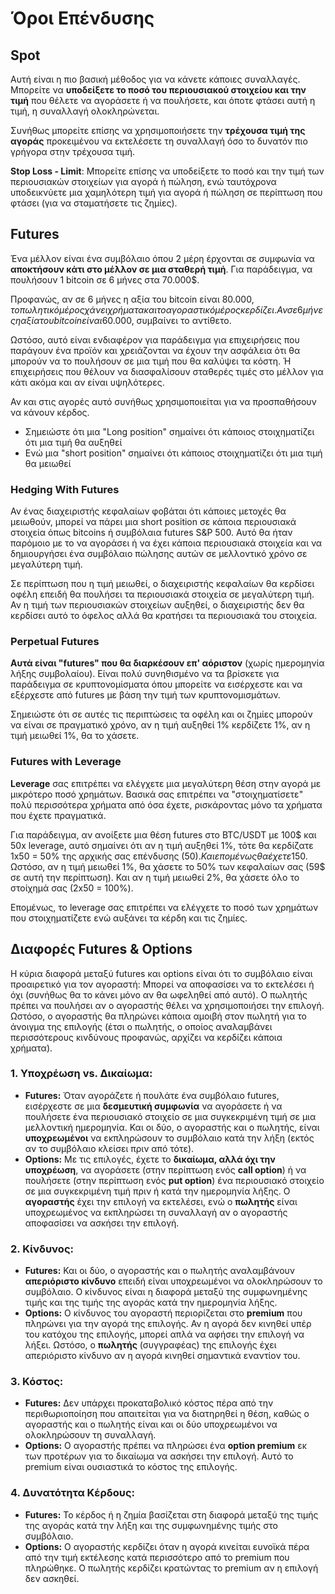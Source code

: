 # Όροι Επένδυσης

## Spot

Αυτή είναι η πιο βασική μέθοδος για να κάνετε κάποιες συναλλαγές. Μπορείτε να **υποδείξετε το ποσό του περιουσιακού στοιχείου και την τιμή** που θέλετε να αγοράσετε ή να πουλήσετε, και όποτε φτάσει αυτή η τιμή, η συναλλαγή ολοκληρώνεται.

Συνήθως μπορείτε επίσης να χρησιμοποιήσετε την **τρέχουσα τιμή της αγοράς** προκειμένου να εκτελέσετε τη συναλλαγή όσο το δυνατόν πιο γρήγορα στην τρέχουσα τιμή.

**Stop Loss - Limit**: Μπορείτε επίσης να υποδείξετε το ποσό και την τιμή των περιουσιακών στοιχείων για αγορά ή πώληση, ενώ ταυτόχρονα υποδεικνύετε μια χαμηλότερη τιμή για αγορά ή πώληση σε περίπτωση που φτάσει (για να σταματήσετε τις ζημίες).

## Futures

Ένα μέλλον είναι ένα συμβόλαιο όπου 2 μέρη έρχονται σε συμφωνία να **αποκτήσουν κάτι στο μέλλον σε μια σταθερή τιμή**. Για παράδειγμα, να πουλήσουν 1 bitcoin σε 6 μήνες στα 70.000$.

Προφανώς, αν σε 6 μήνες η αξία του bitcoin είναι 80.000$, το πωλητικό μέρος χάνει χρήματα και το αγοραστικό μέρος κερδίζει. Αν σε 6 μήνες η αξία του bitcoin είναι 60.000$, συμβαίνει το αντίθετο.

Ωστόσο, αυτό είναι ενδιαφέρον για παράδειγμα για επιχειρήσεις που παράγουν ένα προϊόν και χρειάζονται να έχουν την ασφάλεια ότι θα μπορούν να το πουλήσουν σε μια τιμή που θα καλύψει τα κόστη. Ή επιχειρήσεις που θέλουν να διασφαλίσουν σταθερές τιμές στο μέλλον για κάτι ακόμα και αν είναι υψηλότερες.

Αν και στις αγορές αυτό συνήθως χρησιμοποιείται για να προσπαθήσουν να κάνουν κέρδος.

* Σημειώστε ότι μια "Long position" σημαίνει ότι κάποιος στοιχηματίζει ότι μια τιμή θα αυξηθεί
* Ενώ μια "short position" σημαίνει ότι κάποιος στοιχηματίζει ότι μια τιμή θα μειωθεί

### Hedging With Futures <a href="#mntl-sc-block_7-0" id="mntl-sc-block_7-0"></a>

Αν ένας διαχειριστής κεφαλαίων φοβάται ότι κάποιες μετοχές θα μειωθούν, μπορεί να πάρει μια short position σε κάποια περιουσιακά στοιχεία όπως bitcoins ή συμβόλαια futures S\&P 500. Αυτό θα ήταν παρόμοιο με το να αγοράσει ή να έχει κάποια περιουσιακά στοιχεία και να δημιουργήσει ένα συμβόλαιο πώλησης αυτών σε μελλοντικό χρόνο σε μεγαλύτερη τιμή.&#x20;

Σε περίπτωση που η τιμή μειωθεί, ο διαχειριστής κεφαλαίων θα κερδίσει οφέλη επειδή θα πουλήσει τα περιουσιακά στοιχεία σε μεγαλύτερη τιμή. Αν η τιμή των περιουσιακών στοιχείων αυξηθεί, ο διαχειριστής δεν θα κερδίσει αυτό το όφελος αλλά θα κρατήσει τα περιουσιακά του στοιχεία.

### Perpetual Futures

**Αυτά είναι "futures" που θα διαρκέσουν επ' αόριστον** (χωρίς ημερομηνία λήξης συμβολαίου). Είναι πολύ συνηθισμένο να τα βρίσκετε για παράδειγμα σε κρυπτονομίσματα όπου μπορείτε να εισέρχεστε και να εξέρχεστε από futures με βάση την τιμή των κρυπτονομισμάτων.

Σημειώστε ότι σε αυτές τις περιπτώσεις τα οφέλη και οι ζημίες μπορούν να είναι σε πραγματικό χρόνο, αν η τιμή αυξηθεί 1% κερδίζετε 1%, αν η τιμή μειωθεί 1%, θα το χάσετε.

### Futures with Leverage

**Leverage** σας επιτρέπει να ελέγχετε μια μεγαλύτερη θέση στην αγορά με μικρότερο ποσό χρημάτων. Βασικά σας επιτρέπει να "στοιχηματίσετε" πολύ περισσότερα χρήματα από όσα έχετε, ρισκάροντας μόνο τα χρήματα που έχετε πραγματικά.

Για παράδειγμα, αν ανοίξετε μια θέση futures στο BTC/USDT με 100$ και 50x leverage, αυτό σημαίνει ότι αν η τιμή αυξηθεί 1%, τότε θα κερδίζατε 1x50 = 50% της αρχικής σας επένδυσης (50$). Και επομένως θα έχετε 150$.\
Ωστόσο, αν η τιμή μειωθεί 1%, θα χάσετε το 50% των κεφαλαίων σας (59$ σε αυτή την περίπτωση). Και αν η τιμή μειωθεί 2%, θα χάσετε όλο το στοίχημά σας (2x50 = 100%).

Επομένως, το leverage σας επιτρέπει να ελέγχετε το ποσό των χρημάτων που στοιχηματίζετε ενώ αυξάνει τα κέρδη και τις ζημίες.

## Διαφορές Futures & Options

Η κύρια διαφορά μεταξύ futures και options είναι ότι το συμβόλαιο είναι προαιρετικό για τον αγοραστή: Μπορεί να αποφασίσει να το εκτελέσει ή όχι (συνήθως θα το κάνει μόνο αν θα ωφεληθεί από αυτό). Ο πωλητής πρέπει να πουλήσει αν ο αγοραστής θέλει να χρησιμοποιήσει την επιλογή.\
Ωστόσο, ο αγοραστής θα πληρώνει κάποια αμοιβή στον πωλητή για το άνοιγμα της επιλογής (έτσι ο πωλητής, ο οποίος αναλαμβάνει περισσότερους κινδύνους προφανώς, αρχίζει να κερδίζει κάποια χρήματα).

### 1. **Υποχρέωση vs. Δικαίωμα:**

* **Futures:** Όταν αγοράζετε ή πουλάτε ένα συμβόλαιο futures, εισέρχεστε σε μια **δεσμευτική συμφωνία** να αγοράσετε ή να πουλήσετε ένα περιουσιακό στοιχείο σε μια συγκεκριμένη τιμή σε μια μελλοντική ημερομηνία. Και οι δύο, ο αγοραστής και ο πωλητής, είναι **υποχρεωμένοι** να εκπληρώσουν το συμβόλαιο κατά την λήξη (εκτός αν το συμβόλαιο κλείσει πριν από τότε).
* **Options:** Με τις επιλογές, έχετε το **δικαίωμα, αλλά όχι την υποχρέωση**, να αγοράσετε (στην περίπτωση ενός **call option**) ή να πουλήσετε (στην περίπτωση ενός **put option**) ένα περιουσιακό στοιχείο σε μια συγκεκριμένη τιμή πριν ή κατά την ημερομηνία λήξης. Ο **αγοραστής** έχει την επιλογή να εκτελέσει, ενώ ο **πωλητής** είναι υποχρεωμένος να εκπληρώσει τη συναλλαγή αν ο αγοραστής αποφασίσει να ασκήσει την επιλογή.

### 2. **Κίνδυνος:**

* **Futures:** Και οι δύο, ο αγοραστής και ο πωλητής αναλαμβάνουν **απεριόριστο κίνδυνο** επειδή είναι υποχρεωμένοι να ολοκληρώσουν το συμβόλαιο. Ο κίνδυνος είναι η διαφορά μεταξύ της συμφωνημένης τιμής και της τιμής της αγοράς κατά την ημερομηνία λήξης.
* **Options:** Ο κίνδυνος του αγοραστή περιορίζεται στο **premium** που πληρώνει για την αγορά της επιλογής. Αν η αγορά δεν κινηθεί υπέρ του κατόχου της επιλογής, μπορεί απλά να αφήσει την επιλογή να λήξει. Ωστόσο, ο **πωλητής** (συγγραφέας) της επιλογής έχει απεριόριστο κίνδυνο αν η αγορά κινηθεί σημαντικά εναντίον του.

### 3. **Κόστος:**

* **Futures:** Δεν υπάρχει προκαταβολικό κόστος πέρα από την περιθωριοποίηση που απαιτείται για να διατηρηθεί η θέση, καθώς ο αγοραστής και ο πωλητής είναι και οι δύο υποχρεωμένοι να ολοκληρώσουν τη συναλλαγή.
* **Options:** Ο αγοραστής πρέπει να πληρώσει ένα **option premium** εκ των προτέρων για το δικαίωμα να ασκήσει την επιλογή. Αυτό το premium είναι ουσιαστικά το κόστος της επιλογής.

### 4. **Δυνατότητα Κέρδους:**

* **Futures:** Το κέρδος ή η ζημία βασίζεται στη διαφορά μεταξύ της τιμής της αγοράς κατά την λήξη και της συμφωνημένης τιμής στο συμβόλαιο.
* **Options:** Ο αγοραστής κερδίζει όταν η αγορά κινείται ευνοϊκά πέρα από την τιμή εκτέλεσης κατά περισσότερο από το premium που πληρώθηκε. Ο πωλητής κερδίζει κρατώντας το premium αν η επιλογή δεν ασκηθεί.
